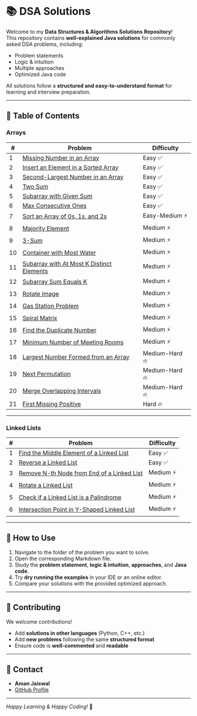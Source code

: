 # 📚 DSA Solutions

Welcome to my **Data Structures & Algorithms Solutions Repository**!  
This repository contains **well-explained Java solutions** for commonly asked DSA problems, including:

- Problem statements
- Logic & intuition
- Multiple approaches
- Optimized Java code

All solutions follow a **structured and easy-to-understand format** for learning and interview preparation.

---

## 🔹 Table of Contents

### Arrays

| #  | Problem                                                                              | Difficulty     |
|----|--------------------------------------------------------------------------------------|----------------|
| 1  | [Missing Number in an Array](questions/arrays/missing_number.md)                     | Easy ✅         |
| 2  | [Insert an Element in a Sorted Array](questions/arrays/insert_in_sorted_array.md)    | Easy ✅         |
| 3  | [Second-Largest Number in an Array](questions/arrays/second_largest.md)              | Easy ✅         |
| 4  | [Two Sum](questions/arrays/two_sum.md)                                               | Easy ✅         |
| 5  | [Subarray with Given Sum](questions/arrays/subarray_sum.md)                          | Easy ✅         |
| 6  | [Max Consecutive Ones](questions/arrays/max_consecutive_ones.md)                     | Easy ✅         |
| 7  | [Sort an Array of 0s, 1s, and 2s](questions/arrays/sort012.md)                       | Easy-Medium ⚡  |
| 8  | [Majority Element](questions/arrays/majority_element.md)                             | Medium ⚡       |
| 9  | [3-Sum](questions/arrays/3-sum.md)                                                   | Medium ⚡       |
| 10 | [Container with Most Water](questions/arrays/container_with_most_water.md)           | Medium ⚡       |
| 11 | [Subarray with At Most K Distinct Elements](questions/arrays/subarray_k_elements.md) | Medium ⚡       |
| 12 | [Subarray Sum Equals K](questions/arrays/subarray_sum_equals_k.md)                   | Medium ⚡       |
| 13 | [Rotate Image](questions/arrays/rotate_image.md)                                     | Medium ⚡       |
| 14 | [Gas Station Problem](questions/arrays/gas_station.md)                               | Medium ⚡       |
| 15 | [Spiral Matrix](questions/arrays/spiral_matrix.md)                                   | Medium ⚡       |
| 16 | [Find the Duplicate Number](questions/arrays/duplicate_number.md)                    | Medium ⚡       |
| 17 | [Minimum Number of Meeting Rooms](questions/arrays/number_of_meeting_rooms.md)       | Medium ⚡       |
| 18 | [Largest Number Formed from an Array](questions/arrays/largest_number.md)            | Medium-Hard 🔥 |
| 19 | [Next Permutation](questions/arrays/next_permutation.md)                             | Medium-Hard 🔥 |
| 20 | [Merge Overlapping Intervals](questions/arrays/merge_intervals.md)                   | Medium-Hard 🔥 |
| 21 | [First Missing Positive](questions/arrays/missing_positive.md)                       | Hard 🔥        |

---

### Linked Lists

| # | Problem                                                                                          | Difficulty |
|---|--------------------------------------------------------------------------------------------------|------------|
| 1 | [Find the Middle Element of a Linked List](questions/linked_lists/linked_list_middle.md)         | Easy ✅     |
| 2 | [Reverse a Linked List](questions/linked_lists/reverse_linked_list.md)                           | Easy ✅     |
| 3 | [Remove N-th Node from End of a Linked List](questions/linked_lists/remove_nth_node_from_end.md) | Medium ⚡   |
| 4 | [Rotate a Linked List](questions/linked_lists/rotate_linked_list.md)                             | Medium ⚡   |
| 5 | [Check if a Linked List is a Palindrome](questions/linked_lists/linked_list_pallindrome.md)      | Medium ⚡   |
| 6 | [Intersection Point in Y-Shaped Linked List](questions/linked_lists/linked_list_intersection.md) | Medium ⚡   |



---

## 🔹 How to Use
1. Navigate to the folder of the problem you want to solve.
2. Open the corresponding Markdown file.
3. Study the **problem statement**, **logic & intuition**, **approaches**, and **Java code**.
4. Try **dry running the examples** in your IDE or an online editor.
5. Compare your solutions with the provided optimized approach.

---

## 🔹 Contributing
We welcome contributions!

- Add **solutions in other languages** (Python, C++, etc.)
- Add **new problems** following the same **structured format**
- Ensure code is **well-commented** and **readable**

---

## 🔹 Contact
- **Aman Jaiswal**
- [GitHub Profile](https://github.com/amanjaiswal30)

---

*Happy Learning & Happy Coding!* 🚀
